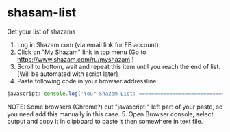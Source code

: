 # shasam-list
Get your list of shazams

1. Log in Shazam.com (via email link for FB account).
2. Click on "My Shazam" link in top menu (Go to https://www.shazam.com/ru/myshazam )
3. Scroll to bottom, wait and repeat this item until you reach the end of list. [Will be automated with script later]
4. Paste following code in your browser addressline:
```javascript
javascript: console.log('Your Shazam List: =====================================================================\r\n', Array.prototype.slice.apply(document.querySelector('.panel-bd.panel-bd-wide').children).reduce(function(list, li){list.push(li.querySelector('.title').textContent.trim() + '  -  ' +  li.querySelector('.artist').textContent.trim()); return list}, []).join('\r\n'));
```
NOTE: Some browsers (Chrome?) cut "javascript:" left part of your paste, so you need add this manually in this case.
5. Open Browser console, select output and copy it in clipboard to paste it then somewhere in text file.
